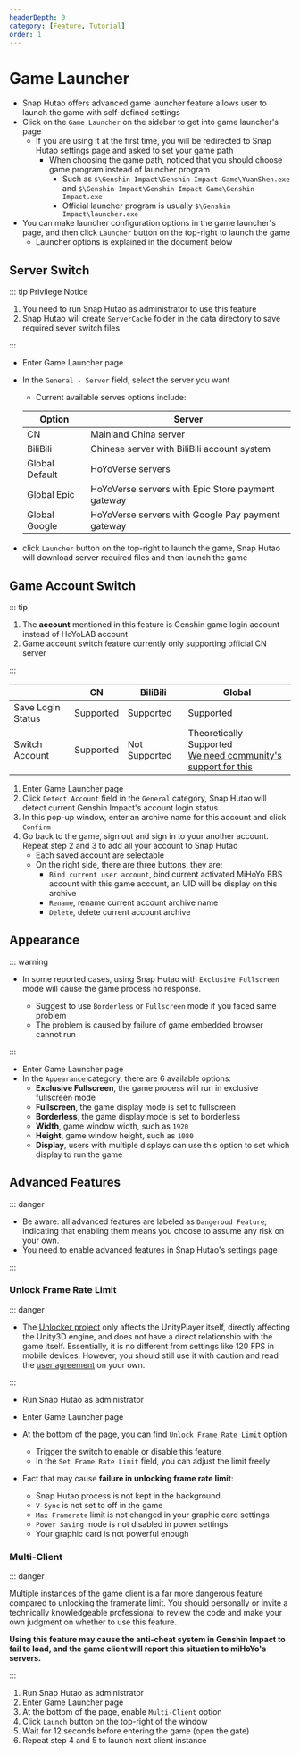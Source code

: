 ```yaml
---
headerDepth: 0
category: [Feature, Tutorial]
order: 1
---
```


# Game Launcher

- Snap Hutao offers advanced game launcher feature allows user to launch the game with self-defined settings
- Click on the `Game Launcher` on the sidebar to get into game launcher's page
  - If you are using it at the first time, you will be redirected to Snap Hutao settings page and asked to set your game path
    - When choosing the game path, noticed that you should choose game program instead of launcher program
      - Such as `$\Genshin Impact\Genshin Impact Game\YuanShen.exe` and `$\Genshin Impact\Genshin Impact Game\Genshin Impact.exe`
      - Official launcher program is usually `$\Genshin Impact\launcher.exe`
- You can make launcher configuration options in the game launcher's page, and then click `Launcher` button on the top-right to launch the game
  - Launcher options is explained in the document below

## Server Switch

::: tip Privilege Notice

1. You need to run Snap Hutao as administrator to use this feature
2. Snap Hutao will create `ServerCache` folder in the data directory to save required sever switch files

:::

- Enter Game Launcher page
- In the `General - Server` field, select the server you want

  - Current available serves options include:

  | Option         | Server                                            |
  | -------------- | ------------------------------------------------- |
  | CN             | Mainland China server                             |
  | BiliBili       | Chinese server with BiliBili account system       |
  | Global Default | HoYoVerse servers                                 |
  | Global Epic    | HoYoVerse servers with Epic Store payment gateway |
  | Global Google  | HoYoVerse servers with Google Pay payment gateway |

- click `Launcher` button on the top-right to launch the game, Snap Hutao will download server required files and then launch the game

## Game Account Switch

::: tip

1. The **account** mentioned in this feature is Genshin game login account instead of HoYoLAB account
2. Game account switch feature currently only supporting official CN server

:::

|                   | CN        | BiliBili      | Global                                                                                                                   |
| ----------------- | --------- | ------------- | ------------------------------------------------------------------------------------------------------------------------ |
| Save Login Status | Supported | Supported     | Supported                                                                                                                |
| Switch Account    | Supported | Not Supported | Theoretically Supported <br/>[We need community's support for this](https://github.com/DGP-Studio/Snap.Hutao/issues/638) |

1. Enter Game Launcher page
2. Click `Detect Account` field in the `General` category, Snap Hutao will detect current Genshin Impact's account login status
3. In this pop-up window, enter an archive name for this account and click `Confirm`
4. Go back to the game, sign out and sign in to your another account. Repeat step 2 and 3 to add all your account to Snap Hutao
   - Each saved account are selectable
   - On the right side, there are three buttons, they are:
     - `Bind current user account`, bind current activated MiHoYo BBS account with this game account, an UID will be display on this archive
     - `Rename`, rename current account archive name
     - `Delete`, delete current account archive

## Appearance

::: warning

- In some reported cases, using Snap Hutao with `Exclusive Fullscreen` mode will cause the game process no response.

  - Suggest to use `Borderless` or `Fullscreen` mode if you faced same problem
  - The problem is caused by failure of game embedded browser cannot run

:::

- Enter Game Launcher page
- In the `Appearance` category, there are 6 available options:
  - **Exclusive Fullscreen**, the game process will run in exclusive fullscreen mode
  - **Fullscreen**, the game display mode is set to fullscreen
  - **Borderless**, the game display mode is set to borderless
  - **Width**, game window width, such as `1920`
  - **Height**, game window height, such as `1080`
  - **Display**, users with multiple displays can use this option to set which display to run the game

## Advanced Features

::: danger

- Be aware: all advanced features are labeled as `Dangeroud Feature`; indicating that enabling them means you choose
  to assume any risk on your own.
- You need to enable advanced features in Snap Hutao's settings page

:::

### Unlock Frame Rate Limit

::: danger

- The [Unlocker project](https://github.com/DGP-Studio/Unlocker) only affects the UnityPlayer itself, directly affecting
  the Unity3D engine, and does not have a direct relationship with the game itself. Essentially, it is no different from
  settings like 120 FPS in mobile devices. However, you should still use it with caution and read the [user agreement](../statements/tos.md)
  on your own.

:::

- Run Snap Hutao as administrator
- Enter Game Launcher page
- At the bottom of the page, you can find `Unlock Frame Rate Limit` option

  - Trigger the switch to enable or disable this feature
  - In the `Set Frame Rate Limit` field, you can adjust the limit freely

- Fact that may cause **failure in unlocking frame rate limit**:
  - Snap Hutao process is not kept in the background
  - `V-Sync` is not set to off in the game
  - `Max Framerate` limit is not changed in your graphic card settings
  - `Power Saving` mode is not disabled in power settings
  - Your graphic card is not powerful enough

### Multi-Client

::: danger

Multiple instances of the game client is a far more dangerous feature compared to unlocking the framerate limit.
You should personally or invite a technically knowledgeable professional to review the code and make your own judgment
on whether to use this feature.

**Using this feature may cause the anti-cheat system in Genshin Impact to fail to load, and the game client will report
this situation to miHoYo's servers.**

:::

1. Run Snap Hutao as administrator
2. Enter Game Launcher page
3. At the bottom of the page, enable `Multi-Client` option
4. Click `Launch` button on the top-right of the window
5. Wait for 12 seconds before entering the game (open the gate)
6. Repeat step 4 and 5 to launch next client instance
